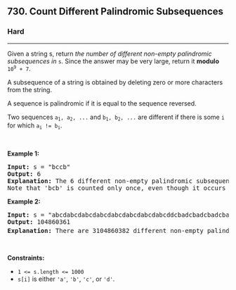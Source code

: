 <h2>730. Count Different Palindromic Subsequences</h2><h3>Hard</h3><hr><div><p>Given a string s, return <em>the number of different non-empty palindromic subsequences in</em> <code>s</code>. Since the answer may be very large, return it <strong>modulo</strong> <code>10<sup>9</sup> + 7</code>.</p>

<p>A subsequence of a string is obtained by deleting zero or more characters from the string.</p>

<p>A sequence is palindromic if it is equal to the sequence reversed.</p>

<p>Two sequences <code>a<sub>1</sub>, a<sub>2</sub>, ...</code> and <code>b<sub>1</sub>, b<sub>2</sub>, ...</code> are different if there is some <code>i</code> for which <code>a<sub>i</sub> != b<sub>i</sub></code>.</p>

<p>&nbsp;</p>
<p><strong>Example 1:</strong></p>

<pre><strong>Input:</strong> s = "bccb"
<strong>Output:</strong> 6
<strong>Explanation:</strong> The 6 different non-empty palindromic subsequences are 'b', 'c', 'bb', 'cc', 'bcb', 'bccb'.
Note that 'bcb' is counted only once, even though it occurs twice.
</pre>

<p><strong>Example 2:</strong></p>

<pre><strong>Input:</strong> s = "abcdabcdabcdabcdabcdabcdabcdabcddcbadcbadcbadcbadcbadcbadcbadcba"
<strong>Output:</strong> 104860361
<strong>Explanation:</strong> There are 3104860382 different non-empty palindromic subsequences, which is 104860361 modulo 10<sup>9</sup> + 7.
</pre>

<p>&nbsp;</p>
<p><strong>Constraints:</strong></p>

<ul>
	<li><code>1 &lt;= s.length &lt;= 1000</code></li>
	<li><code>s[i]</code> is either <code>'a'</code>, <code>'b'</code>, <code>'c'</code>, or <code>'d'</code>.</li>
</ul>
</div>